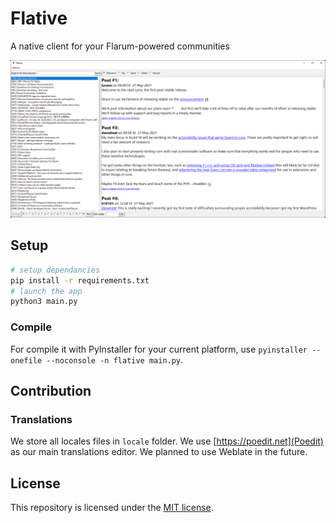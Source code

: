 # Flative
A native client for your Flarum-powered communities

![](assets/capture.png)

## Setup
```sh
# setup dependancies
pip install -r requirements.txt
# launch the app
python3 main.py
```

### Compile
For compile it with PyInstaller for your current platform, use `pyinstaller --onefile --noconsole -n flative main.py`.

## Contribution
### Translations
We store all locales files in `locale` folder. We use [https://poedit.net](Poedit) as our main translations editor. We planned to use Weblate in the future.

## License
This repository is licensed under the [MIT license](LICENSE).
